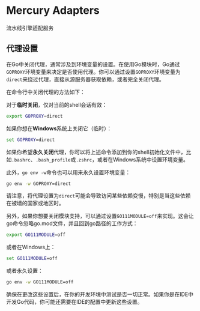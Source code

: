 # Mercury Adapters

流水线引擎适配服务


## 代理设置

在Go中关闭代理，通常涉及到环境变量的设置。在使用Go模块时，Go通过`GOPROXY`环境变量来决定是否使用代理。你可以通过设置`GOPROXY`环境变量为`direct`来绕过代理，直接从源服务器获取依赖，或者完全关闭代理。

在命令行中关闭代理的方法如下：

对于**临时关闭**，仅对当前的shell会话有效：

```sh
export GOPROXY=direct
```

如果你想在**Windows**系统上关闭它（临时）：

```cmd
set GOPROXY=direct
```

如果你希望**永久关闭**代理，你可以将上述命令添加到你的shell初始化文件中，比如`.bashrc`、`.bash_profile`或`.zshrc`，或者在Windows系统中设置环境变量。

此外，`go env -w`命令也可以用来永久设置环境变量：

```sh
go env -w GOPROXY=direct
```

请注意，将代理设置为`direct`可能会导致访问某些依赖变慢，特别是当这些依赖在被墙的国家或地区时。

另外，如果你想要关闭模块支持，可以通过设置`GO111MODULE=off`来实现。这会让go命令忽略go.mod文件，并且回到go路径的工作方式：

```sh
export GO111MODULE=off
```

或者在Windows上：

```cmd
set GO111MODULE=off
```

或者永久设置：

```sh
go env -w GO111MODULE=off
```

确保在更改这些设置后，在你的开发环境中测试是否一切正常。如果你是在IDE中开发Go代码，你可能还需要在IDE的配置中更新这些设置。